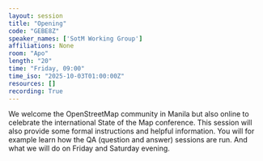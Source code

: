 ```yaml
---
layout: session
title: "Opening"
code: "GEBE8Z"
speaker_names: ['SotM Working Group']
affiliations: None
room: "Apo"
length: "20"
time: "Friday, 09:00"
time_iso: "2025-10-03T01:00:00Z"
resources: []
recording: True
---
```


We welcome the OpenStreetMap community in Manila but also online to celebrate the international State of the Map conference. This session will also provide some formal instructions and helpful information. You will for example learn how the QA (question and answer) sessions are run. And what we will do on Friday and Saturday evening.


